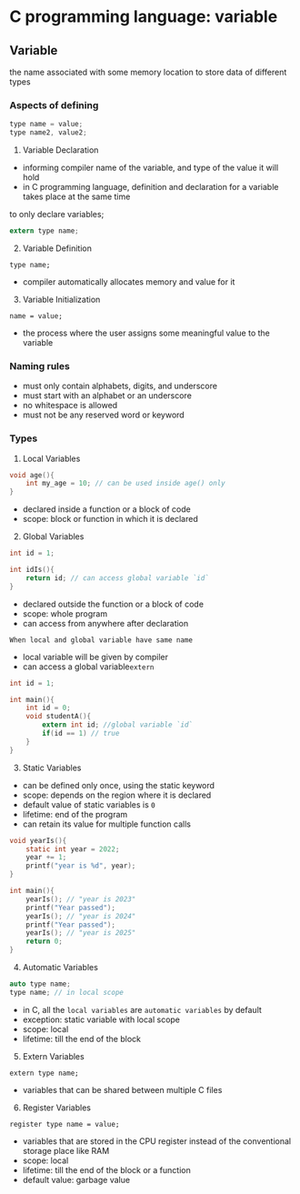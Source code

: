 # C programming language: variable

## Variable

the name associated with some memory location to store data of different types

### Aspects of defining

```c
type name = value;
type name2, value2;
```

1. Variable Declaration

- informing compiler name of the variable, and type of the value it will hold
- in C programming language, definition and declaration for a variable takes place at the same time

to only declare variables;

```c
extern type name;
```

2. Variable Definition

`type name;`

- compiler automatically allocates memory and value for it

3. Variable Initialization

`name = value;`

- the process where the user assigns some meaningful value to the variable

### Naming rules

- must only contain alphabets, digits, and underscore
- must start with an alphabet or an underscore
- no whitespace is allowed
- must not be any reserved word or keyword

### Types

1. Local Variables

```c
void age(){
	int my_age = 10; // can be used inside age() only
}
```

- declared inside a function or a block of code
- scope: block or function in which it is declared

2. Global Variables

```c
int id = 1;

int idIs(){
	return id; // can access global variable `id`
}
```

- declared outside the function or a block of code
- scope: whole program
- can access from anywhere after declaration


`When local and global variable have same name`
- local variable will be given by compiler
- can access a global variable`extern`

```c
int id = 1;

int main(){
	int id = 0;
	void studentA(){
		extern int id; //global variable `id`
		if(id == 1) // true
	}
}
```

3. Static Variables

- can be defined only once, using the static keyword
- scope: depends on the region where it is declared
- default value of static variables is `0`
- lifetime: end of the program
- can retain its value for multiple function calls

```c
void yearIs(){
	static int year = 2022;
	year += 1;
	printf("year is %d", year);
}

int main(){
	yearIs(); // "year is 2023"
	printf("Year passed");
	yearIs(); // "year is 2024"
	printf("Year passed");
	yearIs(); // "year is 2025"
	return 0;
}
```

4. Automatic Variables

```c
auto type name;
type name; // in local scope
```

- in C, all the `local variables` are `automatic variables` by default
- exception: static variable with local scope
- scope: local
- lifetime: till the end of the block

5. Extern Variables

`extern type name;`

- variables that can be shared between multiple C files

6. Register Variables

`register type name = value;`

- variables that are stored in the CPU register instead of the conventional storage place like RAM
- scope: local 
- lifetime: till the end of the block or a function
- default value: garbage value